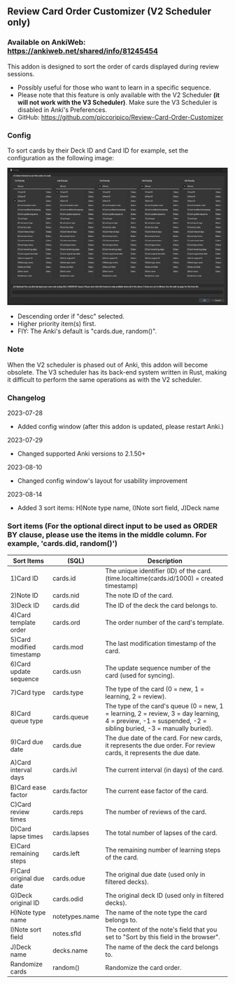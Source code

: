 ## Review Card Order Customizer (V2 Scheduler only)
### Available on AnkiWeb: https://ankiweb.net/shared/info/81245454

This addon is designed to sort the order of cards displayed during review sessions.

- Possibly useful for those who want to learn in a specific sequence.
- Please note that this feature is only available with the V2 Scheduler <b>(it will not work with the V3 Scheduler)</b>. Make sure the V3 Scheduler is disabled in Anki's Preferences.
- GitHub: https://github.com/piccoripico/Review-Card-Order-Customizer

### Config

To sort cards by their Deck ID and Card ID for example, set the configuration as the following image:

<img src="https://github.com/piccoripico/Review-Card-Order-Customizer/raw/main/ConfigWindow.JPG">

- Descending order if "desc" selected.
- Higher priority item(s) first.
- FIY: The Anki's default is "cards.due, random()".

### Note

When the V2 scheduler is phased out of Anki, this addon will become obsolete. The V3 scheduler has its back-end system written in Rust, making it difficult to perform the same operations as with the V2 scheduler.

### Changelog

2023-07-28
- Added config window (after this addon is updated, please restart Anki.)

2023-07-29
- Changed supported Anki versions to 2.1.50+

2023-08-10
- Changed config window's layout for usability improvement

2023-08-14
- Added 3 sort items: H)Note type name, I)Note sort field, J)Deck name

### Sort items (For the optional direct input to be used as ORDER BY clause, please use the items in the middle column. For example, 'cards.did, random()')

| Sort Items | (SQL) | Description |
|---|---|---|
| 1)Card ID | cards.id | The unique identifier (ID) of the card. (time.localtime(cards.id/1000) =   created timestamp) |
| 2)Note ID | cards.nid | The note ID of the card. |
| 3)Deck ID | cards.did | The ID of the deck the card belongs to. |
| 4)Card template order | cards.ord | The order number of the card's template. |
| 5)Card modified timestamp | cards.mod | The last modification timestamp of the card. |
| 6)Card update sequence | cards.usn | The update sequence number of the card (used for syncing). |
| 7)Card type | cards.type | The type of the card (0 = new, 1 = learning, 2 = review). |
| 8)Card queue type | cards.queue | The type of the card's queue (0 = new, 1 = learning, 2 = review, 3 = day   learning, 4 = preview, -1 = suspended, -2 = sibling buried, -3 = manually   buried). |
| 9)Card due date | cards.due | The due date of the card. For new cards, it represents the due order. For   review cards, it represents the due date. |
| A)Card interval days | cards.ivl | The current interval (in days) of the card. |
| B)Card ease factor | cards.factor | The current ease factor of the card. |
| C)Card review times | cards.reps | The number of reviews of the card. |
| D)Card lapse times | cards.lapses | The total number of lapses of the card. |
| E)Card remaining steps | cards.left | The remaining number of learning steps of the card. |
| F)Card original due date | cards.odue | The original due date (used only in filtered decks). |
| G)Deck original ID | cards.odid | The original deck ID (used only in filtered decks). |
| H)Note type name | notetypes.name | The name of the note type the card belongs to. |
| I)Note sort field | notes.sfld | The content of the note's field that you set to "Sort by this field   in the browser". |
| J)Deck name | decks.name | The name of the deck the card belongs to. |
| Randomize cards | random() | Randomize the card order. |
